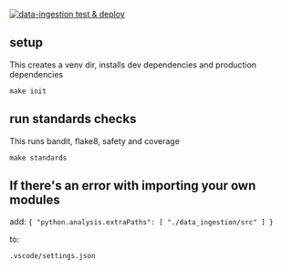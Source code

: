 [![data-ingestion test & deploy](https://github.com/samule-i/gneiss-totesys/actions/workflows/test_deploy.yml/badge.svg)](https://github.com/samule-i/gneiss-totesys/actions/workflows/test_deploy.yml)

## setup
This creates a venv dir, installs dev dependencies and production dependencies
```
make init
```

## run standards checks
This runs bandit, flake8, safety and coverage
```
make standards
```

## If there's an error with importing your own modules
add:
    ```{
    "python.analysis.extraPaths": [
        "./data_ingestion/src"
    ]
}```

to:

`.vscode/settings.json`